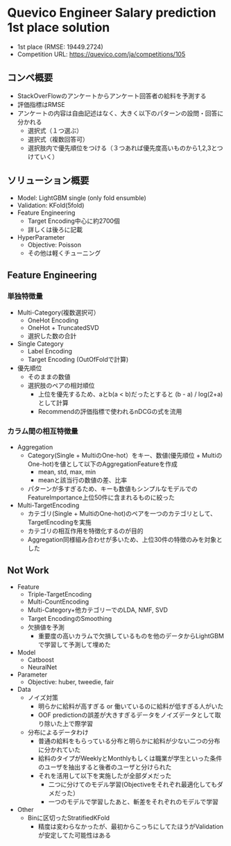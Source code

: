 # Quevico Engineer Salary prediction 1st place solution

- 1st place (RMSE: 19449.2724)
- Competition URL: https://quevico.com/ja/competitions/105

## コンペ概要

- StackOverFlowのアンケートからアンケート回答者の給料を予測する
- 評価指標はRMSE
- アンケートの内容は自由記述はなく、大きく以下のパターンの設問・回答に分かれる
  - 選択式（１つ選ぶ）
  - 選択式（複数回答可）
  - 選択肢内で優先順位をつける（３つあれば優先度高いものから1,2,3とつけていく）

## ソリューション概要

- Model: LightGBM single (only fold ensumble)
- Validation: KFold(5fold)
- Feature Engineering
  - Target Encoding中心に約2700個
  - 詳しくは後ろに記載
- HyperParameter
  - Objective: Poisson
  - その他は軽くチューニング


## Feature Engineering

### 単独特徴量

- Multi-Category(複数選択可）
  - OneHot Encoding
  - OneHot + TruncatedSVD
  - 選択した数の合計
- Single Category
  - Label Encoding
  - Target Encoding (OutOfFoldで計算)
- 優先順位
  - そのままの数値
  - 選択肢のペアの相対順位
    - 上位を優先するため、aとb(a < b)だったとすると (b - a) / log(2+a) として計算
    - Recommendの評価指標で使われるnDCGの式を流用

### カラム間の相互特徴量

- Aggregation
  - Category(Single + MultiのOne-hot）をキー、数値(優先順位 + MultiのOne-hot)を値として以下のAggregationFeatureを作成
    - mean, std, max, min
    - meanと該当行の数値の差、比率
  - パターンが多すぎるため、キーも数値もシンプルなモデルでのFeatureImportance上位50件に含まれるものに絞った
- Multi-TargetEncoding
  - カテゴリ(Single + MultiのOne-hot)のペアを一つのカテゴリとして、TargetEncodingを実施
  - カテゴリの相互作用を特徴化するのが目的
  - Aggregation同様組み合わせが多いため、上位30件の特徴のみを対象とした


## Not Work

- Feature
  - Triple-TargetEncoding
  - Multi-CountEncoding
  - Multi-Category+他カテゴリーでのLDA, NMF, SVD
  - Target EncodingのSmoothing
  - 欠損値を予測
    - 重要度の高いカラムで欠損しているものを他のデータからLightGBMで学習して予測して埋めた
- Model
  - Catboost
  - NeuralNet
- Parameter
  - Objective: huber, tweedie, fair
- Data
  - ノイズ対策
    - 明らかに給料が高すぎる or 働いているのに給料が低すぎる人がいた
    - OOF predictionの誤差が大きすぎるデータをノイズデータとして取り除いた上で際学習
  - 分布によるデータわけ
    - 普通の給料をもらっている分布と明らかに給料が少ない二つの分布に分かれていた
    - 給料のタイプがWeeklyとMonthlyもしくは職業が学生といった条件のユーザを抽出すると後者のユーザと分けられた
    - それを活用して以下を実施したが全部ダメだった
      - 二つに分けてのモデル学習(Objectiveをそれぞれ最適化してもダメだった）
      - 一つのモデルで学習したあと、斬差をそれぞれのモデルで学習
- Other
  - Binに区切ったStratifiedKFold
    - 精度は変わらなかったが、最初からこっちにしてたほうがValidationが安定してた可能性はある
 
